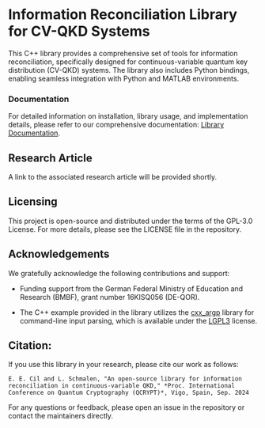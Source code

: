 # Information Reconciliation Library for CV-QKD Systems

This C++ library provides a comprehensive set of tools for information reconciliation, specifically designed for continuous-variable quantum key distribution (CV-QKD) systems. The library also includes Python bindings, enabling seamless integration with Python and MATLAB environments.

### Documentation

For detailed information on installation, library usage, and implementation details, please refer to our comprehensive documentation: [Library Documentation](https://information-reconciliation-for-cv-qkd.readthedocs.io/).

## Research Article

A link to the associated research article will be provided shortly.

## Licensing

This project is open-source and distributed under the terms of the GPL-3.0 License. For more details, please see the LICENSE file in the repository.

## Acknowledgements

We gratefully acknowledge the following contributions and support:

- Funding support from the German Federal Ministry of Education and Research (BMBF), grant number 16KISQ056 (DE-QOR).

- The C++ example provided in the library utilizes the [cxx_argp](https://github.com/pboettch/cxx_argp) library for command-line input parsing, which is available under the [LGPL3](https://www.gnu.org/licenses/lgpl-3.0.html) license. 


## Citation:

If you use this library in your research, please cite our work as follows:
```
E. E. Cil and L. Schmalen, "An open-source library for information reconciliation in continuous-variable QKD," *Proc. International Conference on Quantum Cryptography (QCRYPT)*, Vigo, Spain, Sep. 2024
```

For any questions or feedback, please open an issue in the repository or contact the maintainers directly.